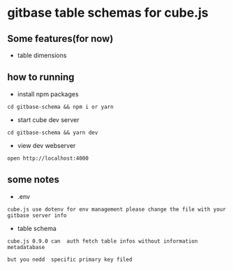 # gitbase table schemas for cube.js

## Some features(for now)

- table dimensions

## how to running

* install npm packages

```code
cd gitbase-schema && npm i or yarn
```

* start cube dev server


```code
cd gitbase-schema && yarn dev
```

* view dev webserver

```code
open http://localhost:4000
```

## some notes

* .env

```code
cube.js use dotenv for env management please change the file with your gitbase server info
```

* table schema

```code
cube.js 0.9.0 can  auth fetch table infos without information metadatabase

but you nedd  specific primary key filed
```